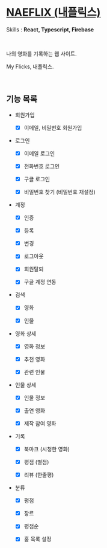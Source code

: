 # [NAEFLIX (내플릭스)](https://saramkim.github.io/naeflix/)

Skills : **React, Typescript, Firebase**

</br>

나의 영화를 기록하는 웹 사이트.

My Flicks, 내플릭스.

<br/>

## 기능 목록

- 회원가입

  - [x] 이메일, 비밀번호 회원가입

- 로그인

  - [x] 이메일 로그인

  - [x] 전화번호 로그인

  - [x] 구글 로그인

  - [x] 비밀번호 찾기 (비밀번호 재설정)

- 계정

  - [x] 인증

  - [x] 등록

  - [x] 변경

  - [x] 로그아웃

  - [x] 회원탈퇴

  - [x] 구글 계정 연동

- 검색

  - [x] 영화

  - [x] 인물

- 영화 상세

  - [x] 영화 정보

  - [x] 추천 영화

  - [x] 관련 인물

- 인물 상세

  - [x] 인물 정보

  - [x] 출연 영화

  - [x] 제작 참여 영화

- 기록

  - [x] 북마크 (시청한 영화)

  - [x] 평점 (별점)

  - [x] 리뷰 (한줄평)

- 분류

  - [x] 평점

  - [x] 장르

  - [x] 평점순

  - [x] 홈 목록 설정
